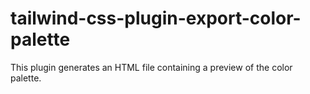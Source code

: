 # tailwind-css-plugin-export-color-palette
This plugin generates an HTML file containing a preview of the color palette.
